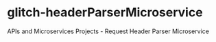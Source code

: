 # glitch-headerParserMicroservice
APIs and Microservices Projects - Request Header Parser Microservice

